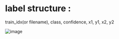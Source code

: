 # label structure :

train_idx(or filename), class, confidence, x1, y1, x2, y2

![image](https://user-images.githubusercontent.com/70372577/160772491-4a59f6d6-c766-4e03-baf9-20c43dad4eec.png)
